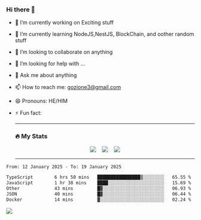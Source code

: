 ### Hi there 👋

<!--
**charlieScript/charlieScript** is a ✨ _special_ ✨ repository because its `README.md` (this file) appears on your GitHub profile.

Here are some ideas to get you started: -->

- 🔭 I’m currently working on Exciting stuff
- 🌱 I’m currently learning NodeJS,NestJS, BlockChain, and oother random stuff
- 👯 I’m looking to collaborate on anything
- 🤔 I’m looking for help with ...
- 💬 Ask me about anything
- 📫 How to reach me: gozione3@gmail.com
- 😄 Pronouns: HE/HIM
- ⚡ Fun fact:


  ---

  ### :fire: My Stats

  <div id="stats" align="center">
  <img src="http://github-readme-streak-stats.herokuapp.com?user=charlieScript&theme=dark&date_format=M%20j%5B%2C%20Y%5D" />&nbsp;&nbsp;&nbsp;
  <img src="https://github-readme-stats.vercel.app/api/top-langs/?username=charlieScript&layout=compact&theme=vision-friendly-dark"/>&nbsp;&nbsp;&nbsp;
  <img src="https://github-readme-stats.vercel.app/api?username=charlieScript&show_icons=true&theme=radical"/>
  </div>

  ---



<!--START_SECTION:waka-->

```txt
From: 12 January 2025 - To: 19 January 2025

TypeScript        6 hrs 50 mins   ████████████████▒░░░░░░░░   65.55 %
JavaScript        1 hr 38 mins    ████░░░░░░░░░░░░░░░░░░░░░   15.69 %
Other             43 mins         █▓░░░░░░░░░░░░░░░░░░░░░░░   06.93 %
JSON              40 mins         █▓░░░░░░░░░░░░░░░░░░░░░░░   06.44 %
Docker            14 mins         ▓░░░░░░░░░░░░░░░░░░░░░░░░   02.24 %
```

<!--END_SECTION:waka-->
![](https://komarev.com/ghpvc/?username=charlieScript)
